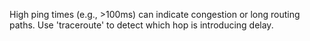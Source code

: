 High ping times (e.g., >100ms) can indicate congestion or long routing paths.
Use 'traceroute' to detect which hop is introducing delay.
